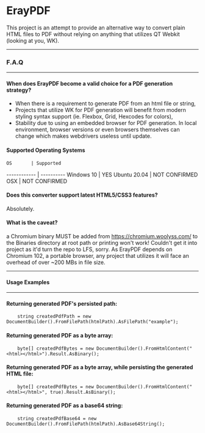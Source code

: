 # ErayPDF
This project is an attempt to provide an alternative way to convert plain HTML files to PDF without relying on anything that utilizes QT Webkit (looking at you, WK).
<hr>

### F.A.Q

<hr>

#### When does ErayPDF become a valid choice for a PDF generation strategy?

* When there is a requirement to generate PDF from an html file or string,
* Projects that utilize WK for PDF generation will benefit from modern styling syntax support (ie. Flexbox, Grid, Hexcodes for colors),
* Stability due to using an embedded browser for PDF generation. In local environment, browser versions or even browsers themselves can change which makes webdrivers useless until update.

#### Supported Operating Systems

    OS       | Supported
------------ | ----------
Windows 10   | YES 
Ubuntu 20.04 | NOT CONFIRMED
OSX          | NOT CONFIRMED

#### Does this converter support latest HTML5/CSS3 features?
Absolutely.

#### What is the caveat?
a Chromium binary MUST be added from https://chromium.woolyss.com/ to the Binaries directory at root path or printing won't work! Couldn't get it into project as it'd turn the repo to LFS, sorry.
As ErayPDF depends on Chromium 102, a portable browser, any project that utilizes it will face an overhead of over ~200 MBs in file size.
<hr>

#### Usage Examples

<hr>

#### Returning generated PDF's persisted path:

```
    string createdPdfPath = new DocumentBuilder().FromFilePath(htmlPath).AsFilePath("example");
```

#### Returning generated PDF as a byte array:

```
    byte[] createdPdfBytes = new DocumentBuilder().FromHtmlContent("<html></html>").Result.AsBinary();
```

#### Returning generated PDF as a byte array, while persisting the generated HTML file:

```
    byte[] createdPdfBytes = new DocumentBuilder().FromHtmlContent("<html></html>", true).Result.AsBinary();
```

#### Returning generated PDF as a base64 string:

```
    string createdPdfBase64 = new DocumentBuilder().FromFilePath(htmlPath).AsBase64String();
```


            

            
